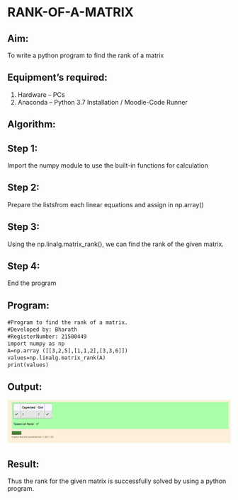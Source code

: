 # RANK-OF-A-MATRIX
## Aim:
To write a python program to find the rank of a matrix
## Equipment’s required:
1. 	Hardware – PCs
2. 	Anaconda – Python 3.7 Installation / Moodle-Code Runner
## Algorithm:
## Step  1:
Import the numpy module to use the built-in functions for calculation

## Step 2:
Prepare the listsfrom each linear equations and assign in np.array()

## Step 3:
Using the np.linalg.matrix_rank(), we can find the rank of the given matrix.

## Step 4:
End the program

## Program:
```
#Program to find the rank of a matrix.
#Developed by: Bharath
#RegisterNumber: 21500449
import numpy as np
A=np.array ([[3,2,5],[1,1,2],[3,3,6]])
values=np.linalg.matrix_rank(A)
print(values)
```
## Output:
![label](op.png)
## Result:
Thus the rank for the given matrix is successfully solved by  using a python program.

